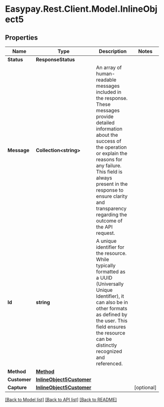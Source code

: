 # Easypay.Rest.Client.Model.InlineObject5

## Properties

Name | Type | Description | Notes
------------ | ------------- | ------------- | -------------
**Status** | **ResponseStatus** |  | 
**Message** | **Collection&lt;string&gt;** | An array of human-readable messages included in the response. These messages provide detailed information about the success of the operation or explain the reasons for any failure. This field is always present in the response to ensure clarity and transparency regarding the outcome of the API request. | 
**Id** | **string** | A unique identifier for the resource. While typically formatted as a UUID (Universally Unique Identifier), it can also be in other formats as defined by the user. This field ensures the resource can be distinctly recognized and referenced. | 
**Method** | [**Method**](Method.md) |  | 
**Customer** | [**InlineObject5Customer**](InlineObject5Customer.md) |  | 
**Capture** | [**InlineObject5Customer**](InlineObject5Customer.md) |  | [optional] 

[[Back to Model list]](../README.md#documentation-for-models) [[Back to API list]](../README.md#documentation-for-api-endpoints) [[Back to README]](../README.md)

